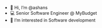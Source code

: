 - 👋 Hi, I’m @ashans
- 💻 Senior Software Engineer @ MyBudget
- 👀 I’m interested in Software development

<!---
ashans/ashans is a ✨ special ✨ repository because its `README.md` (this file) appears on your GitHub profile.
You can click the Preview link to take a look at your changes.
--->
